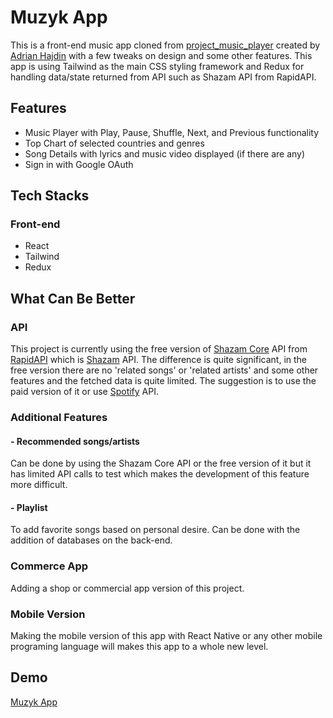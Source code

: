 # Muzyk App
This is a front-end music app cloned from [project_music_player](https://github.com/adrianhajdin/project_music_player) created by [Adrian Hajdin](https://github.com/adrianhajdin) with a few tweaks on design and some other features. This app is using Tailwind as the main CSS styling framework and Redux for handling data/state returned from API such as Shazam API from RapidAPI.

## Features
- Music Player with Play, Pause, Shuffle, Next, and Previous functionality
- Top Chart of selected countries and genres
- Song Details with lyrics and music video displayed (if there are any)
- Sign in with Google OAuth

## Tech Stacks
### Front-end
- React
- Tailwind
- Redux

## What Can Be Better
### API
This project is currently using the free version of [Shazam Core](https://rapidapi.com/tipsters/api/shazam-core/) API from [RapidAPI](https://rapidapi.com/hub) which is [Shazam](https://rapidapi.com/apidojo/api/shazam) API. The difference is quite significant, in the free version there are no 'related songs' or 'related artists' and some other features and the fetched data is quite limited. The suggestion is to use the paid version of it or use [Spotify](https://rapidapi.com/Glavier/api/spotify23/) API. 
### Additional Features
#### - Recommended songs/artists
Can be done by using the Shazam Core API or the free version of it but it has limited API calls to test which makes the development of this feature more difficult.
#### - Playlist
To add favorite songs based on personal desire. Can be done with the addition of databases on the back-end.
### Commerce App
Adding a shop or commercial app version of this project.
### Mobile Version
Making the mobile version of this app with React Native or any other mobile programing language will makes this app to a whole new level.

## Demo
[Muzyk App](https://muzyk.netlify.app/)
